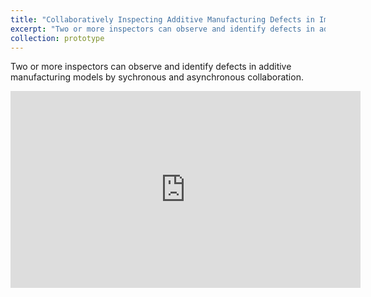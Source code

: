 ```yaml
---
title: "Collaboratively Inspecting Additive Manufacturing Defects in Immersive Space"
excerpt: "Two or more inspectors can observe and identify defects in additive manufacturing models by sychronous and asynchronous collaboration."
collection: prototype
---
```


Two or more inspectors can observe and identify defects in additive manufacturing models by sychronous and asynchronous collaboration.

<iframe width="560" height="315" src="https://www.youtube.com/embed/9_4QCstI2ok?si=yujsEByUji7xnT1w" title="YouTube video player" frameborder="0" allow="accelerometer; autoplay; clipboard-write; encrypted-media; gyroscope; picture-in-picture; web-share" referrerpolicy="strict-origin-when-cross-origin" allowfullscreen></iframe>